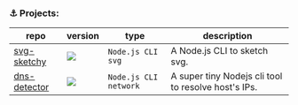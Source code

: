 



### ⚓ Projects: 

|repo|version|type|description|
|-----|-----|-----|----|
[svg-sketchy](https://github.com/sun0day/svg-sketchy) | <img src="https://img.shields.io/npm/v/svg-sketchy"> |`Node.js CLI` `svg`| A Node.js CLI to sketch svg.
|[dns-detector](https://github.com/sun0day/dns-detector)| <img src="https://img.shields.io/npm/v/dns-detector"> | `Node.js CLI` `network` |A super tiny Nodejs cli tool to resolve host's IPs.



#### 



#### 





<!--#### Chrome extension

- [happy-chrome-extension](https://github.com/sun0day/happy-chrome-extension): A mono repo to improve the Chrome extension DX.

#### Code analysis

- [easy-ast](https://github.com/rust-redo/easy-ast): Fast APIs for scanning and transforming js-ast.  

-->


<br />




<!--
**sun0day/sun0day** is a ✨ _special_ ✨ repository because its `README.md` (this file) appears on your GitHub profile.

Here are some ideas to get you started:

- 🔭 I’m currently working on ...
- 🌱 I’m currently learning ...
- 👯 I’m looking to collaborate on ...
- 🤔 I’m looking for help with ...
- 💬 Ask me about ...
- 📫 How to reach me: ...
- 😄 Pronouns: ...
- ⚡ Fun fact: ...
-->
